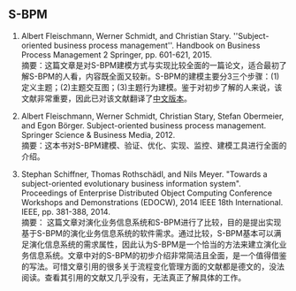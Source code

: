 ## S-BPM
1. Albert Fleischmann, Werner Schmidt, and Christian Stary. ''Subject-oriented business process management''.  Handbook on Business Process Management 2 Springer, pp. 601-621, 2015.  
摘要：这篇文章是对S-BPM建模方式与实现比较全面的一篇论文，适合最初了解S-BPM的人看，内容既全面又较新。S-BPM的建模主要分3三个步骤：(1)定义主题；(2)主题交互图；(3)主题行为建模。鉴于对初步了解的人来说，该文献非常重要，因此已对该文献翻译了[中文版本](resources/面向主题的业务流程管理.pdf)。

2. Albert Fleischmann, Werner Schmidt, Christian Stary, Stefan Obermeier, and Egon Börger. Subject-oriented business process management. Springer Science & Business Media, 2012.   
摘要：这本书对S-BPM建模、验证、优化、实现、监控、建模工具进行全面的介绍。

3. Stephan Schiffner, Thomas Rothschädl, and Nils Meyer. "Towards a subject-oriented evolutionary business information system". Proceedings of Enterprise Distributed Object Computing Conference Workshops and Demonstrations (EDOCW), 2014 IEEE 18th International. IEEE, pp. 381-388, 2014.  
摘要： 这篇文章对演化业务信息系统和S-BPM进行了比较，目的是提出实现基于S-BPM的演化业务信息系统的软件需求。通过比较，S-BPM基本可以满足演化信息系统的需求属性，因此认为S-BPM是一个恰当的方法来建立演化业务信息系统。文章中对的S-BPM的初步介绍非常简洁且全面，是一个值得借鉴的写法。可惜文章引用的很多关于流程变化管理方面的文献都是德文的，没法阅读。查看其引用的文献又几乎没有，无法真正了解具体的工作。
